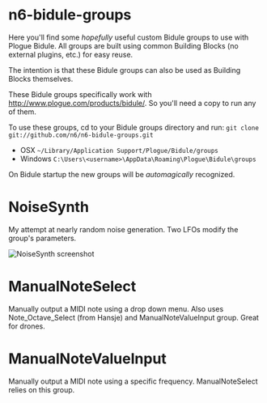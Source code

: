 n6-bidule-groups
================
Here you'll find some *hopefully* useful custom Bidule groups to use with Plogue Bidule. All groups are built using common Building Blocks (no external plugins, etc.) for easy reuse. 

The intention is that these Bidule groups can also be used as Building Blocks themselves.

These Bidule groups specifically work with http://www.plogue.com/products/bidule/. So you'll need a copy to run any of them.

To use these groups, cd to your Bidule groups directory and run: `git clone git://github.com/n6/n6-bidule-groups.git`

* OSX `~/Library/Application Support/Plogue/Bidule/groups`
* Windows `C:\Users\<username>\AppData\Roaming\Plogue\Bidule\groups`

On Bidule startup the new groups will be *automagically* recognized. 

NoiseSynth
==========
My attempt at nearly random noise generation. Two LFOs modify the group's parameters.

![NoiseSynth screenshot](https://github.com/n6/bidule-groups/blob/master/NoiseSynth.png "NoiseSynth screenshot")

ManualNoteSelect
================
Manually output a MIDI note using a drop down menu. Also uses Note_Octave_Select (from Hansje) and ManualNoteValueInput group. Great for drones. 

ManualNoteValueInput
====================
Manually output a MIDI note using a specific frequency. ManualNoteSelect relies on this group.  